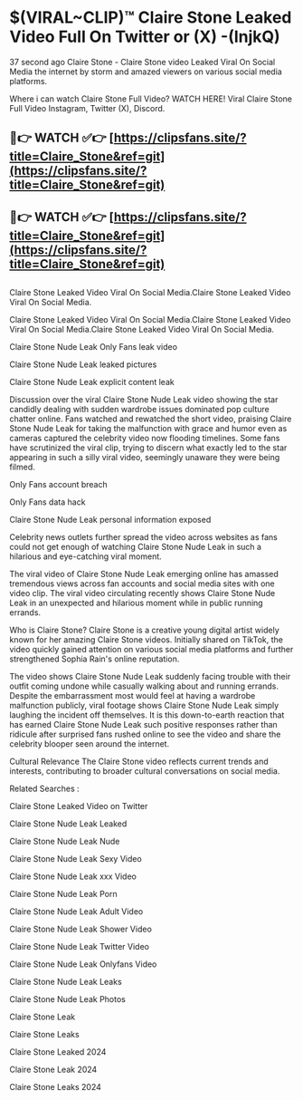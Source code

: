 # $(VIRAL~CLIP)™ Claire Stone Leaked Video Full On Twitter or (X) -(InjkQ)
37 second ago Claire Stone - Claire Stone video Leaked Viral On Social Media the internet by storm and amazed viewers on various social media platforms.

Where i can watch Claire Stone Full Video? WATCH HERE! Viral Claire Stone Full Video Instagram, Twitter (X), Discord.

## 🔴👉 WATCH ✅👉 [https://clipsfans.site/?title=Claire_Stone&ref=git](https://clipsfans.site/?title=Claire_Stone&ref=git)
## 🔴👉 WATCH ✅👉 [https://clipsfans.site/?title=Claire_Stone&ref=git](https://clipsfans.site/?title=Claire_Stone&ref=git)
##
Claire Stone Leaked Video Viral On Social Media.Claire Stone Leaked Video Viral On Social Media.

Claire Stone Leaked Video Viral On Social Media.Claire Stone Leaked Video Viral On Social Media.Claire Stone Leaked Video Viral On Social Media.

Claire Stone Nude Leak Only Fans leak video

Claire Stone Nude Leak leaked pictures

Claire Stone Nude Leak explicit content leak

Discussion over the viral Claire Stone Nude Leak video showing the star candidly dealing with sudden wardrobe issues dominated pop culture chatter online. Fans watched and rewatched the short video, praising Claire Stone Nude Leak for taking the malfunction with grace and humor even as cameras captured the celebrity video now flooding timelines. Some fans have scrutinized the viral clip, trying to discern what exactly led to the star appearing in such a silly viral video, seemingly unaware they were being filmed.


Only Fans account breach

Only Fans data hack

Claire Stone Nude Leak personal information exposed

Celebrity news outlets further spread the video across websites as fans could not get enough of watching Claire Stone Nude Leak in such a hilarious and eye-catching viral moment.


The viral video of Claire Stone Nude Leak emerging online has amassed tremendous views across fan accounts and social media sites with one video clip. The viral video circulating recently shows Claire Stone Nude Leak in an unexpected and hilarious moment while in public running errands.


Who is Claire Stone? Claire Stone is a creative young digital artist widely known for her amazing Claire Stone videos. Initially shared on TikTok, the video quickly gained attention on various social media platforms and further strengthened Sophia Rain's online reputation.

The video shows Claire Stone Nude Leak suddenly facing trouble with their outfit coming undone while casually walking about and running errands. Despite the embarrassment most would feel at having a wardrobe malfunction publicly, viral footage shows Claire Stone Nude Leak simply laughing the incident off themselves. It is this down-to-earth reaction that has earned Claire Stone Nude Leak such positive responses rather than ridicule after surprised fans rushed online to see the video and share the celebrity blooper seen around the internet.

Cultural Relevance The Claire Stone video reflects current trends and interests, contributing to broader cultural conversations on social media.

Related Searches :

Claire Stone Leaked Video on Twitter

Claire Stone Nude Leak Leaked

Claire Stone Nude Leak Nude

Claire Stone Nude Leak Sexy Video

Claire Stone Nude Leak xxx Video

Claire Stone Nude Leak Porn

Claire Stone Nude Leak Adult Video

Claire Stone Nude Leak Shower Video

Claire Stone Nude Leak Twitter Video

Claire Stone Nude Leak Onlyfans Video

Claire Stone Nude Leak Leaks

Claire Stone Nude Leak Photos

Claire Stone Leak

Claire Stone Leaks

Claire Stone Leaked 2024

Claire Stone Leak 2024

Claire Stone Leaks 2024
